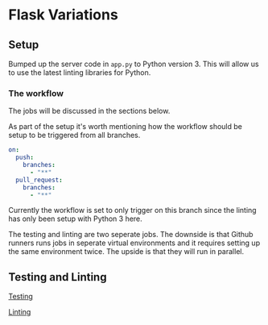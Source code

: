 # Flask Variations

## Setup

Bumped up the server code in `app.py` to Python version 3. This will allow us to use the latest linting libraries for Python. 

### The workflow

The jobs will be discussed in the sections below. 

As part of the setup it's worth mentioning how the workflow should be setup to be triggered from all branches. 

```yaml
on:
  push:
    branches:
      - "**"
  pull_request:
    branches:
      - "**"
```

Currently the workflow is set to only trigger on this branch since the linting has only been setup with Python 3 here. 

The testing and linting are two seperate jobs. The downside is that Github runners runs jobs in seperate virtual environments and it requires setting up the same environment twice. The upside is that they will run in parallel. 

## Testing and Linting

[Testing](./tutorials/testing.md)

[Linting](./tutorials/linting.md)



